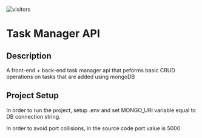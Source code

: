![visitors](https://visitor-badge.glitch.me/badge?page_id=sdthaker.visitor-badge)

# Task Manager API

## Description
A front-end + back-end task manager api that peforms basic CRUD operations on tasks that are added using mongoDB

## Project Setup

In order to run the project, setup .env and set MONGO_URI variable equal to DB connection string.

In order to avoid port collisions, in the source code port value is 5000
